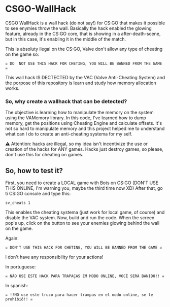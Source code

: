 # CSGO-WallHack
CSGO WallHack is a wall hack (do not say!) for CS:GO that makes it possible to see enymies throw the wall. Basically the hack enabled the glowing feature, already in the CS:GO core, that is showing in a after-death-scene, but in this case, it's enabling it in the middle of the match.

This is absoluty ilegal on the CS:GO, Valve don't allow any type of cheating on the game so:
```
☠ DO  NOT USE THIS HACK FOR CHETING, YOU WILL BE BANNED FROM THE GAME ☠
```
This wall hack IS DECTECTED by the VAC (Valve Anti-Cheating System) and the porpose of this repository is learn and study how memory allocation works. 

### So, why create a wallhack that can be detected?
The objective is learning how to manipulate the memory on the system using the VAMemory library.
In this code, I've learned how to dump memory, get the positions using Cheating Engine and calculate offsets.
It's not so hard to manipulate memory and this project helped me to understand what can I do to create an anti-cheating systema for my self.

⚠ Attention: hacks are illegal, so my idea isn't incentivize the use or creation of the hacks for ANY games. Hacks just destroy games, so please, don't use this for cheating on games.

## So, how to test it?
First, you need to create a LOCAL game with Bots on CS:GO (DON'T USE THIS ONLINE, I'm warning you, maybe the third time now XD)
After that, go ti CS:GO console and type this:
```
sv_cheats 1
```
This enables the cheating systema (just work for local game, of course) and disable the VAC system.
Now, build and run the code. 
When the screen pop's up, click on the button to see your enemies glowing behind the wall on the game.


Again: 
```
☠ DON'T USE THIS HACK FOR CHETING, YOU WILL BE BANNED FROM THE GAME ☠
```

I don't have any responsibility for your actions!


In portuguese:
```
☠ NÃO USE ESTE HACK PARA TRAPAÇAS EM MODO ONLINE, VOCÊ SERÁ BANIDO!! ☠
```
In spanish:
```
☠ !!NO use este truco para hacer trampas en el modo online, se le prohibió!! ☠
```
